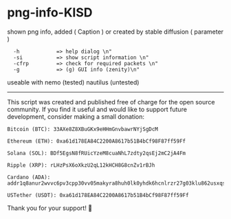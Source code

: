 # png-info-KISD
shown png info, added ( Caption ) or created by stable diffusion ( parameter )

	  -h			=> help dialog \n"
	  -si			=> show script information \n"
	  -cfrp			=> check for required packets \n"
	  -g			=> (g) GUI info (zenity)\n"



useable with nemo (tested) nautilus (untested)


--------------------------------------------------------------------------------------------------------------

This script was created and published free of charge for the open source community.
If you find it useful and would like to support future development, consider making a small donation:

    Bitcoin (BTC): 33AXe8Z8XBuGKx9eHHmGnvbawrNYjSgDcM

    Ethereum (ETH): 0xa61d178EA84C2200A8617b51B4bCf98F87ff59Ff

    Solana (SOL): BDf5EgsN8fRUicYzeM8cuaNhL7zdty2qsEj2mC2jA4Fm

    Ripple (XRP): rLHzPsX6oXkzU2qL12kHCH8G8cnZv1rBJh

    Cardano (ADA): addr1q8anur2wvvc6pv3cpp30vv05makyra8huh0lk0yhdk6hcnlrzr27g03klu862usxqsru794d03gzkk8n86ta34n85z0svn5ams   

    USTether (USDT): 0xa61d178EA84C2200A8617b51B4bCf98F87ff59Ff


Thank you for your support! 🙏
